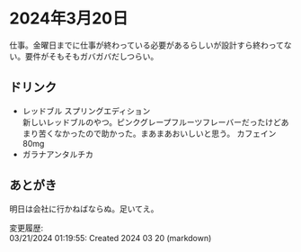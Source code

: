 # 2024年3月20日

仕事。金曜日までに仕事が終わっている必要があるらしいが設計すら終わってない。要件がそもそもガバガバだしつらい。

## ドリンク

- レッドブル スプリングエディション  
新しいレッドブルのやつ。ピンクグレープフルーツフレーバーだったけどあまり苦くなかったので助かった。まあまあおいしいと思う。
カフェイン80mg
- ガラナアンタルチカ

## あとがき

明日は会社に行かねばならぬ。足いてえ。

変更履歴:  
03/21/2024 01:19:55: Created 2024 03 20 (markdown)  
